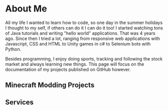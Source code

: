 # About Me 
All my life I wanted to learn how to code, so one day in the summer holidays I thought to my self, if others can do it I can do it too! I started watching tons of Java tutorials and writing "hello world" applications. That was 4 years ago. Since then I tried a lot, ranging from responsive web applications with Javascript, CSS and HTML to Unity games in c# to Selenium bots with Python.

Besides programming, I enjoy doing sports, tracking and following the stock market and always learning new things. This page will focus on the documentation of my projects published on GitHub however.

## Minecraft Modding Projects


## Services 
